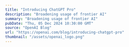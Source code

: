 ```yaml
---
title: "Introducing ChatGPT Pro"
description: "Broadening usage of frontier AI"
summary: "Broadening usage of frontier AI"
pubDate: "Thu, 05 Dec 2024 10:30:00 GMT"
source: "OpenAI Blog"
url: "https://openai.com/blog/introducing-chatgpt-pro"
thumbnail: "/assets/openai_logo.png"
---
```


